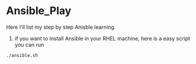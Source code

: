 # Ansible_Play

Here I'll list my step by step Anisble learning.

1. if you want to install Ansible in your RHEL machine, here is a easy script you can run

`./ansible.sh`
